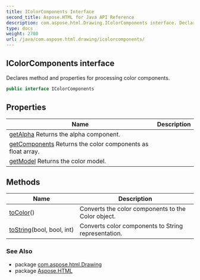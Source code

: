```yaml
---
title: IColorComponents Interface
second_title: Aspose.HTML for Java API Reference
description: com.aspose.html.Drawing.IColorComponents interface. Declares method and properties for processing color components
type: docs
weight: 2700
url: /java/com.aspose.html.drawing/icolorcomponents/
---
```

## IColorComponents interface

Declares method and properties for processing color components.

```java
public interface IColorComponents
```

## Properties

| Name | Description |
| --- | --- |
| [getAlpha](../../com.aspose.html.drawing/icolorcomponents/alpha/) Returns the alpha component. |
| [getComponents](../../com.aspose.html.drawing/icolorcomponents/components/) Returns the color components as float array. |
| [getModel](../../com.aspose.html.drawing/icolorcomponents/model/) Returns the color model. |

## Methods

| Name | Description |
| --- | --- |
| [toColor](../../com.aspose.html.drawing/icolorcomponents/tocolor/)() | Converts the color components to the Color object. |
| [toString](../../com.aspose.html.drawing/icolorcomponents/toString/)(bool, bool, int) | Converts color components to String representation. |

### See Also

* package [com.aspose.html.Drawing](../../com.aspose.html.drawing/)
* package [Aspose.HTML](../../)
